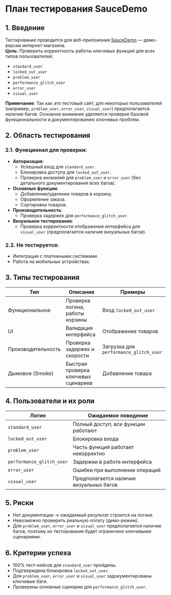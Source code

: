 # План тестирования SauceDemo

## 1. Введение
Тестирование проводится для веб-приложения [SauceDemo](https://www.saucedemo.com) — демо-версии интернет-магазина.  
**Цель**: Проверить корректность работы ключевых функций для всех типов пользователей:
- `standard_user`
- `locked_out_user`
- `problem_user`
- `performance_glitch_user`
- `error_user`
- `visual_user`

**Примечание**: Так как это тестовый сайт, для некоторых пользователей (например, `problem_user`, `error_user`, `visual_user`) предполагается наличие багов. Основное внимание уделяется проверке базовой функциональности и документированию ключевых проблем.

## 2. Область тестирования
### 2.1. Функционал для проверки:
- **Авторизация**:
  - Успешный вход для `standard_user`.
  - Блокировка доступа для `locked_out_user`.
  - Проверка аномалий для `problem_user` и `error_user` (без детального документирования всех багов).
- **Основные функции**:
  - Добавление/удаление товаров в корзину.
  - Оформление заказа.
  - Сортировка товаров.
- **Производительность**:
  - Проверка задержек для `performance_glitch_user`.
- **Визуальное тестирование**:
  - Проверка корректности отображения интерфейса для `visual_user` (предполагается наличие визуальных багов).

### 2.2. Не тестируется:
- Интеграция с платежными системами.
- Работа на мобильных устройствах.

## 3. Типы тестирования
| Тип               | Описание                          | Примеры                  |
|--------------------|-----------------------------------|--------------------------|
| Функциональное     | Проверка логина, работы корзины   | Вход `locked_out_user`   |
| UI                 | Валидация интерфейса              | Отображение товаров      |
| Производительность | Проверка задержек и скорости      | Загрузка для `performance_glitch_user` |
| Дымовое (Smoke)    | Быстрая проверка ключевых сценариев | Добавление товара        |

## 4. Пользователи и их роли
| Логин                  | Ожидаемое поведение                     |
|------------------------|-----------------------------------------|
| `standard_user`        | Полный доступ, все функции работают     |
| `locked_out_user`      | Блокировка входа                        |
| `problem_user`         | Часть функций работает некорректно      |
| `performance_glitch_user` | Задержки в работе интерфейса         |
| `error_user`           | Ошибки при выполнении операций          |
| `visual_user`          | Предполагается наличие визуальных багов |

## 5. Риски
- Нет документации → ожидаемый результат строится на логике.
- Невозможно проверить реальную оплату (демо-режим).
- Для `problem_user`, `error_user` и `visual_user` предполагается наличие багов, поэтому их тестирование будет ограничено ключевыми сценариями.

## 6. Критерии успеха
- 100% тест-кейсов для `standard_user` пройдены.
- Подтверждена блокировка `locked_out_user`.
- Для `problem_user`, `error_user` и `visual_user` задокументированы ключевые баги.
- Проверены основные сценарии для `performance_glitch_user`.